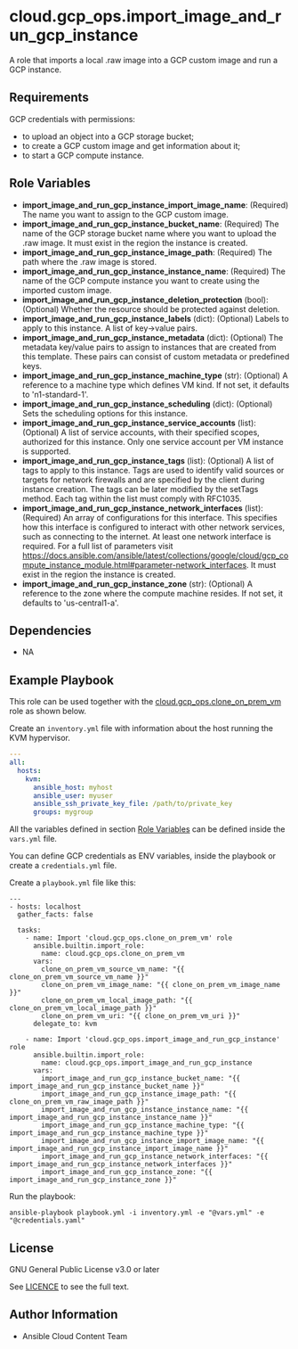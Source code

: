 cloud.gcp_ops.import_image_and_run_gcp_instance
=================================

A role that imports a local .raw image into a GCP custom image and run a GCP instance.

Requirements
------------

GCP credentials with permissions:
  * to upload an object into a GCP storage bucket;
  * to create a GCP custom image and get information about it;
  * to start a GCP compute instance.

Role Variables
--------------

* **import_image_and_run_gcp_instance_import_image_name**: (Required) The name you want to assign to the GCP custom image.
* **import_image_and_run_gcp_instance_bucket_name**: (Required) The name of the GCP storage bucket name where you want to upload the .raw image. It must exist in the region the instance is created.
* **import_image_and_run_gcp_instance_image_path**: (Required) The path where the .raw image is stored.
* **import_image_and_run_gcp_instance_instance_name**: (Required) The name of the GCP compute instance you want to create using the imported custom image.
* **import_image_and_run_gcp_instance_deletion_protection** (bool): (Optional) Whether the resource should be protected against deletion.
* **import_image_and_run_gcp_instance_labels** (dict): (Optional) Labels to apply to this instance. A list of key->value pairs.
* **import_image_and_run_gcp_instance_metadata** (dict): (Optional) The metadata key/value pairs to assign to instances that are created from this template. These pairs can consist of custom metadata or predefined keys.
* **import_image_and_run_gcp_instance_machine_type** (str): (Optional) A reference to a machine type which defines VM kind. If not set, it defaults to 'n1-standard-1'.
* **import_image_and_run_gcp_instance_scheduling** (dict): (Optional) Sets the scheduling options for this instance.
* **import_image_and_run_gcp_instance_service_accounts** (list): (Optional) A list of service accounts, with their specified scopes, authorized for this instance. Only one service account per VM instance is supported.
* **import_image_and_run_gcp_instance_tags** (list): (Optional) A list of tags to apply to this instance. Tags are used to identify valid sources or targets for network firewalls and are specified by the client during instance creation. The tags can be later modified by the setTags method. Each tag within the list must comply with RFC1035.
* **import_image_and_run_gcp_instance_network_interfaces** (list): (Required) An array of configurations for this interface. This specifies how this interface is configured to interact with other network services, such as connecting to the internet. At least one network interface is required. For a full list of parameters visit https://docs.ansible.com/ansible/latest/collections/google/cloud/gcp_compute_instance_module.html#parameter-network_interfaces. It must exist in the region the instance is created.
* **import_image_and_run_gcp_instance_zone** (str): (Optional) A reference to the zone where the compute machine resides. If not set, it defaults to 'us-central1-a'.

Dependencies
------------

- NA

Example Playbook
----------------
This role can be used together with the [cloud.gcp_ops.clone_on_prem_vm](../clone_on_prem_vm/README.md) role as shown below.

Create an ``inventory.yml`` file with information about the host running the KVM hypervisor.

```yaml
---
all:
  hosts:
    kvm:
      ansible_host: myhost
      ansible_user: myuser
      ansible_ssh_private_key_file: /path/to/private_key
      groups: mygroup
```

All the variables defined in section [Role Variables](#role-variables) can be defined inside the ``vars.yml`` file.

You can define GCP credentials as ENV variables, inside the playbook or create a ``credentials.yml`` file.

Create a ``playbook.yml`` file like this:

```
---
- hosts: localhost
  gather_facts: false

  tasks:
    - name: Import 'cloud.gcp_ops.clone_on_prem_vm' role
      ansible.builtin.import_role:
        name: cloud.gcp_ops.clone_on_prem_vm
      vars:
        clone_on_prem_vm_source_vm_name: "{{ clone_on_prem_vm_source_vm_name }}"
        clone_on_prem_vm_image_name: "{{ clone_on_prem_vm_image_name }}"
        clone_on_prem_vm_local_image_path: "{{ clone_on_prem_vm_local_image_path }}"
        clone_on_prem_vm_uri: "{{ clone_on_prem_vm_uri }}"
      delegate_to: kvm

    - name: Import 'cloud.gcp_ops.import_image_and_run_gcp_instance' role
      ansible.builtin.import_role:
        name: cloud.gcp_ops.import_image_and_run_gcp_instance
      vars:
        import_image_and_run_gcp_instance_bucket_name: "{{ import_image_and_run_gcp_instance_bucket_name }}"
        import_image_and_run_gcp_instance_image_path: "{{ clone_on_prem_vm_raw_image_path }}"
        import_image_and_run_gcp_instance_instance_name: "{{ import_image_and_run_gcp_instance_instance_name }}"
        import_image_and_run_gcp_instance_machine_type: "{{ import_image_and_run_gcp_instance_machine_type }}"
        import_image_and_run_gcp_instance_import_image_name: "{{ import_image_and_run_gcp_instance_import_image_name }}"
        import_image_and_run_gcp_instance_network_interfaces: "{{ import_image_and_run_gcp_instance_network_interfaces }}"
        import_image_and_run_gcp_instance_zone: "{{ import_image_and_run_gcp_instance_zone }}"
```

Run the playbook:

```shell
ansible-playbook playbook.yml -i inventory.yml -e "@vars.yml" -e "@credentials.yaml"
```

License
-------

GNU General Public License v3.0 or later

See [LICENCE](https://github.com/ansible-collections/cloud.gcp_ops/blob/main/LICENSE) to see the full text.

Author Information
------------------

- Ansible Cloud Content Team
